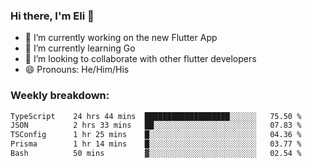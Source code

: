 ### Hi there, I'm Eli 👋
- 🔭 I’m currently working on the new Flutter App
- 🌱 I’m currently learning Go
- 🦄 I’m looking to collaborate with other flutter developers
- 😄 Pronouns: He/Him/His

### Weekly breakdown:
<!--START_SECTION:waka-->

```txt
TypeScript    24 hrs 44 mins  ███████████████████░░░░░░   75.50 %
JSON          2 hrs 33 mins   ██░░░░░░░░░░░░░░░░░░░░░░░   07.83 %
TSConfig      1 hr 25 mins    █░░░░░░░░░░░░░░░░░░░░░░░░   04.36 %
Prisma        1 hr 14 mins    █░░░░░░░░░░░░░░░░░░░░░░░░   03.77 %
Bash          50 mins         ▓░░░░░░░░░░░░░░░░░░░░░░░░   02.54 %
```

<!--END_SECTION:waka-->
